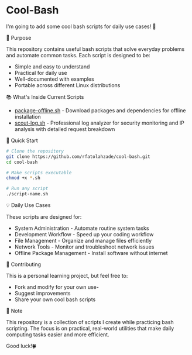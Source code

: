 # Cool-Bash

I'm going to add some cool bash scripts for daily use cases! 🚀 

🎯 Purpose

This repository contains useful bash scripts that solve everyday problems and automate common tasks. Each script is designed to be: 

   - Simple and easy to understand
   - Practical for daily use
   - Well-documented with examples
   - Portable across different Linux distributions
     

📚 What's Inside 
Current Scripts 
  - [package-offline.sh](../master/package-offline.sh) - Download packages and dependencies for offline installation
  - [scout-log.sh](../master/log-scout/scout-log.sh) - Professional log analyzer for security monitoring and IP analysis with detailed request breakdown


🚀 Quick Start
```bash
# Clone the repository
git clone https://github.com/rfatolahzade/cool-bash.git
cd cool-bash

# Make scripts executable
chmod +x *.sh

# Run any script
./script-name.sh

```


💡 Daily Use Cases 

These scripts are designed for: 

 - System Administration - Automate routine system tasks
 - Development Workflow - Speed up your coding workflow  
 - File Management - Organize and manage files efficiently
 - Network Tools - Monitor and troubleshoot network issues
 - Offline Package Management - Install software without internet
     

🤝 Contributing 

This is a personal learning project, but feel free to: 

 - Fork and modify for your own use-
 - Suggest improvements
 - Share your own cool bash scripts
     

📝 Note 

This repository is a collection of scripts I create while practicing bash scripting. The focus is on practical, real-world utilities that make daily computing tasks easier and more efficient. 

Good luck!🍀
